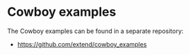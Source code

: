 Cowboy examples
===============

The Cowboy examples can be found in a separate repository:

* https://github.com/extend/cowboy_examples
